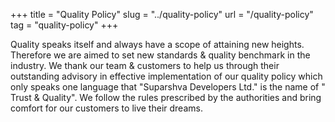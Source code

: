 +++
title = "Quality Policy"
slug = "../quality-policy"
url = "/quality-policy"
tag = "quality-policy"
+++

Quality speaks itself and always have a scope of attaining new heights. Therefore we are aimed to set new standards & quality benchmark in the industry. We thank our team & customers to help us through their outstanding advisory in effective implementation of our quality policy which only speaks one language that "Suparshva Developers Ltd." is the name of " Trust & Quality". We follow the rules prescribed by the authorities and bring comfort for our customers to live their dreams.